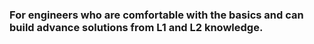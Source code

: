 ### For engineers who are comfortable with the basics and can build advance solutions from L1 and L2 knowledge.
